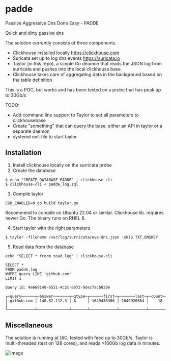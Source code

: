 # padde
Passive Aggressive Dns Done Easy - PADDE

Quick and dirty passive dns

The solution currently consists of three components.

* Clickhouse installed locally https://clickhouse.com
* Suricata set up to log dns events https://suricata.io
* Taylor (in this repo), a simple Go deamon that reads the JSON log from surricata and pushes into the local clickhouse base
* Clickhouse takes care of aggregating data in the background based on the table definition

This is a POC, but works and has been tested on a probe that has peak up to 30Gb/s

TODO:
* Add command line support to Taylor to set all parameters to clickhousebase
* Create "something" that can query the base, either an API in taylor or a separate daemon
* systemd unit file to start taylor

## Installation

1. Install clickhouse locally on the surricata probe
2. Create the database

```
$ echo "CREATE DATABASE PADDE" | clickhouse-cli
$ clickhouse-cli < padde_log.sql
```
3. Compile taylor
```
CGO_ENABLED=0 go build taylor.go
```
Recommend to compile on Ubuntu 22.04 or similar. Clickhouse lib. requires newer Go.
The binary runs on RHEL 8.

4. Start taylor with the right parameters
```
$ taylor -filename /var/log/surricata/eve-dns.json -skip TXT,DNSKEY
```

5. Read data from the database
```
echo "SELECT * frorm toad.log" | clickhouse-cli
```

```
SELECT *
FROM padde.log
WHERE query LIKE 'github.com'
LIMIT 1

Query id: 4e669149-6531-4c2c-8b72-9dec7acb820e

┌─query──────┬─answer───────┬─qtype─┬──────first─┬───────last─┬─count─┐
│ github.com │ 140.82.112.3 │ A     │ 1649436366 │ 1649926564 │    18 │
└────────────┴──────────────┴───────┴────────────┴────────────┴───────┘
```

## Miscellaneous

The solution is running at UiO, tested with feed up to 30Gb/s. Taylor is multi-threaded (test on 128 cores), and reads >100Gb log data in minutes.

![image](https://user-images.githubusercontent.com/10460977/168348222-d64c0258-31bf-4843-9088-aad95bb41d7c.png)
